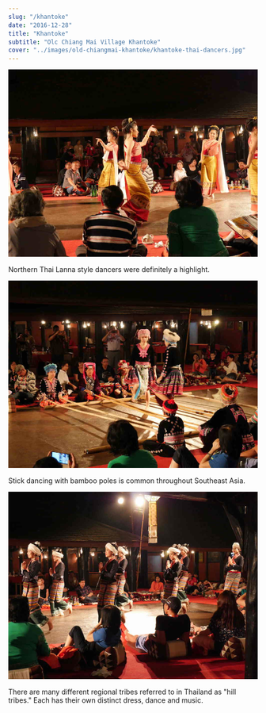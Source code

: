 ```yaml
---
slug: "/khantoke"
date: "2016-12-28"
title: "Khantoke"
subtitle: "Olc Chiang Mai Village Khantoke"
cover: "../images/old-chiangmai-khantoke/khantoke-thai-dancers.jpg"
---
```

<div>

![thai-dancers](../images/old-chiangmai-khantoke/khantoke-thai-dancers.jpg)

Northern Thai Lanna style dancers were definitely a highlight. 

</div>
<div>


![stick-dancers](../images/old-chiangmai-khantoke/khantoke-hill-tribe-stick-dancers.jpg)
 
Stick dancing with bamboo poles is common throughout Southeast Asia.

</div>
<div>

![hill-tribe-dancers](../images/old-chiangmai-khantoke/khantoke-hill-tribe-hmong-dancers.jpg)

There are many different regional tribes referred to in Thailand as "hill tribes."  Each has their own distinct dress, dance and music.

</div>